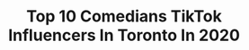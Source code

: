---
title: Top 10 Comedians TikTok Influencers In Toronto In 2020
description: >-
  Find top comedians TikTok influencers in Toronto in 2020. Most popular hashtags: #vibewithme #canada #withmyfamily #toronto.
platform: TikTok
profiles:
  - username: "notmarcanthony"
    fullname: >-
      Marc Anthony S
    location: "Canada"
    followers: 8481
    engagement: 579
    commentsToLikes: 0.046700
    id: ck8f7v5ai39rb0j78p7pdpt44
    verified: false
    hashtags: "#clean, #2020memes, #fatpeople, #imaboss"
  - username: "sicko2005"
    fullname: >-
      Sicko
    location: "Canada"
    followers: 214548
    engagement: 1663
    commentsToLikes: 0.177499
    id: ck8fa2xv43zpq0j78kx3cdwrb
    verified: true
    hashtags: "#nature, #getbizzydance, #itchybum, #nosingchallenge"
  - username: "lifeofsterlingnewton"
    fullname: >-
      Sterling Newton 
    location: "Canada"
    followers: 844630
    engagement: 1645
    commentsToLikes: 0.009728
    id: ck9a64s9i1njz0j78nijs4gdr
    verified: false
    hashtags: "#levelupchallenge, #albumcoverchallenge, #homeroutine, #temptation"
  - username: "cringekev"
    fullname: >-
      Cringe Kev
    location: "Canada"
    followers: 6896
    engagement: 905
    commentsToLikes: 0.070620
    id: ck90r2c2kktgx0j78fv2tcwgq
    verified: false
    hashtags: "#spooky, #impersonation, #sith, #family"
  - username: "izzykayeh"
    fullname: >-
      Izzy Kaye
    location: "Canada"
    followers: 110166
    engagement: 2671
    commentsToLikes: 0.015131
    id: ck8tprgtdqksm0j78lv452jos
    verified: false
    hashtags: "#anch, #jamsession, #condoliving, #drama"
  - username: "geurillat"
    fullname: >-
      tynanreyes
    location: "Canada"
    followers: 2444
    engagement: 522
    commentsToLikes: 0.067071
    id: cka9m4m6q3u4m0i78fjzl2lvm
    verified: false
    hashtags: "#everydayscience, #indoorworkout, #randomthings, #jamaica"
  - username: "forbiddenfrosting2.0"
    fullname: >-
      ForbiddenFrosting
    location: "Canada"
    followers: 415269
    engagement: 712
    commentsToLikes: 0.008847
    id: ck806ziswncwo0j78oxzimsme
    verified: false
    hashtags: "#china, #health, #condiment, #fastfood"
  - username: "popsicklee"
    fullname: >-
      Billie bop
    location: "Canada"
    followers: 37043
    engagement: 1123
    commentsToLikes: 0.291312
    id: cka6qkux0o0y40i78sj5nt4ia
    verified: false
    hashtags: "#homeless, #lebanon, #toronto, #tiktokreference"
  - username: "angelopace456"
    fullname: >-
      ang.....pace
    location: "Canada"
    followers: 3002
    engagement: 0
    commentsToLikes: 0.000000
    id: cka8e6hkcvzgh0i78do9u291u
    verified: false
    hashtags: "#celebratenurses, #cops, #sidehustle, #promdiy"
  - username: "dalescomedy"
    fullname: >-
      Dale Ward
    location: "Canada"
    followers: 10599
    engagement: 1127
    commentsToLikes: 0.146748
    id: ckahyj8plzkhj0i7833fnclib
    verified: false
    hashtags: "#rammsteinfan, #life, #work, #homeroutine"
---